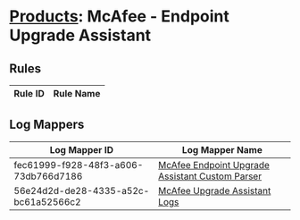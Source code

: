 # [Products](README.md): McAfee - Endpoint Upgrade Assistant

## Rules

|Rule ID|Rule Name|
|----|----|


## Log Mappers

|Log Mapper ID|Log Mapper Name|
|----|----|
|fec61999-f928-48f3-a606-73db766d7186|[McAfee Endpoint Upgrade Assistant Custom Parser](../mappings/fec61999-f928-48f3-a606-73db766d7186.md)|
|56e24d2d-de28-4335-a52c-bc61a52566c2|[McAfee Upgrade Assistant Logs](../mappings/56e24d2d-de28-4335-a52c-bc61a52566c2.md)|


